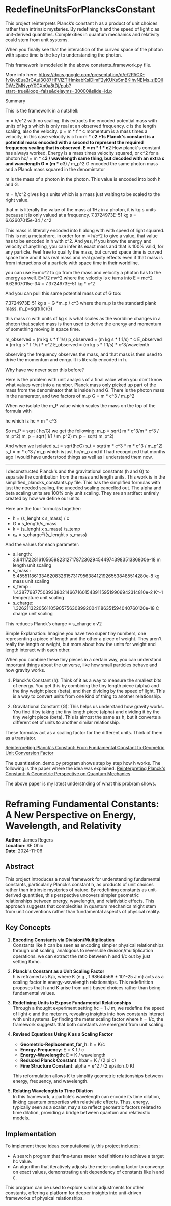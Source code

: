 # RedefineUnitsForPlancksConstant
This project reinterprets Planck’s constant h as a product of unit choices rather than intrinsic mysteries. By redefining h and the speed of light c as unit-derived quantities. Complexities in quantum mechanics and relativity could stem from unit systems.

When you finally see that the interaction of the curved space of the photon with space time is the key to understanding the photon.

This framework is modeled in the above constants_framework.py file.

More info here:  https://docs.google.com/presentation/d/e/2PACX-1vQvkEua3rCAui3O87HFVlZTIHmkabKsIDimF2yKUKsSmBKIhvNEMs_ziEQllDWzZMNypY0CXn0a8tDj/pub?start=true&loop=false&delayms=30000&slide=id.p


Summary

This is the framework in a nutshell:

m   = h/c^2                 with no scaling, this extracts the encoded potential mass with units of kg s which is only real at an observed frequency.
c                           is the length scaling, also the velocity.
p  = m * f * c              momentum  is a mass times a velocity, in this case velocity is c 
h  = m * c**2 *1s           Planck's constant is a potential mass encoded with a second to represent the required frequency scaling that is observed. 
E  = m * f * c**2           How planck's constant has always worked.  Energy is a mass times velocity squared, or c^2 for a photon
hc/ = m * c**3 / wavelength  same thing, but decoded with an extra c and wavelength
G = (m * c**3) / m_p^2      G encoded the same photon mass and a Planck mass squared in the denomintator

m is the mass of a photon in the photon.  This value is encoded into both h and G.  

m = h/c^2 gives kg s units which is a mass just waiting to be scaled to the right value. 

that m is literally the value of the mass at 1Hz in a photon, it is kg s units because it is only valued at a frequency. 
7.3724973E-51 kg s = 6.62607015e-34 / c^2

This mass is litterally encoded into h along with with speed of light squared. 
This is not a metaphore, in order for m = h/c^2 to give a value, that value has to be encoded in h with c^2.
And yes, if you know the energy and velocity of anything, you can infer its exact mass and that is 100% valid, for any particle. Feel free to qualify the mass, but curved space time is curved space time and it has real mass and real gravity effects even if that mass is from interactions of a particle with space time in their worldline. 

you can use E=mc^2 to go from the mass and velocity a photon has to the energy as well.
E=1/2 mv^2 where the velocity is c turns into E = mc^2
6.62607015e-34 = 7.3724973E-51 kg * c^2

And you can pull this same potential mass out of G too:

7.3724973E-51 kg s = G *m_p / c^3
where the m_p is the standard plank mass.  m_p=sqrt(hc/G)

this mass m with units of kg s is what scales as the worldline changes in a photon that scaled mass is then used to derive the energy and momentum of something moving in space time. 

m_observed = (m kg s * f 1/s) 
p_observed = (m kg s * f 1/s) * c
E_observed = (m kg s * f 1/s) * c^2
E_observed = (m kg s * f 1/s) * c^3/wavelenth

observing the frequency observes the mass, and that mass is then used to drive the momentum and enrgy. It is literally encoded in h. 

Why have we never seen this before?  

Here is the problem with unit analysis of a final value when you don't know what values went into a number.  Planck mass only picked up part of the mass from the denominator that is inside h and G.  There is the photon mass in the numerator, and two factors of m_p
G  = m * c^3 / m_p^2

When we isolate the m_P value which scales the mass on the top of the formula with

hc which is hc = m * c^3

So m_P = sqrt ( hc/G) we get the following:
m_p = sqrt( m * c^3/m * c^3 / m_p^2)
m_p = sqrt( 1/1 / m_p^2)
m_p = sqrt( m_p^2)

And when we isolated s_t = sqrt(hcG)
s_t = sqrt(m * c^3 *  m * c^3 / m_p^2)
s_t = m * c^3 / m_p
which is just hc/m_p  and if I had recognized that months ago I would have understood things as well as I understand them now.


---


I deconstructed Planck's and the gravitational constants (h and G) to separate the contribution from the mass and length units.  This work is in the simplified_plancks_constants.py file.  This has the simplified formulas with just the needed scaling, the uneeded scaling cancelled out. The alpha and beta scaling units are 100% only unit scaling. They are an artifact entirely created by how we define our units.  

Here are the four formulas together:

* h = (s_lenght x s_mass) / c
* G = s_length/s_mass
* k = (s_lenght x s_mass) /s_temp
* ε₀ = s_charge²/(s_lenght x s_mass) 

And the values for each parameter:

* s_length: 3.64117228161056598231271787236294544974398351386800e-18 m    length unit scaling
* s_mass  : 5.45551186133462083261573179563841219265538485514280e-8 kg   mass unit scaling
* s_temp  : 1.43877687750393380214667160154391159519906942314810e-2 K^-1 temperature unit scaling
* s_charge: 1.32621132205611059057563089920041186351594040760120e-18 C   charge unit scaling

This reduces Planck’s charge = s_charge x √2 

Simple Explanation: Imagine you have two super tiny numbers, one representing a piece of length and the other a piece of weight. They aren't really the length or weight, but more about how the units for weight and length interact with each other.

When you combine these tiny pieces in a certain way, you can understand important things about the universe, like how small particles behave and how gravity works. 

1. Planck's Constant (h): Think of it as a way to measure the smallest bits of energy. You get this by combining the tiny length piece (alpha) and the tiny weight piece (beta), and then dividing by the speed of light. This is a way to convert units from one kind of thing to another relationship.

2. Gravitational Constant (G): This helps us understand how gravity works. You find it by taking the tiny length piece (alpha) and dividing it by the tiny weight piece (beta).  This is almost the same as h, but it converts a different set of units to another similar relationship. 

These formulas act as a scaling factor for the different units.  Think of them as a translator.



[Reinterpreting Planck's Constant: From Fundamental Constant to Geometric Unit Conversion Factor](https://mystry-geek.blogspot.com/2024/11/reinterpreting-plancks-constant-from.html)

The quantization_demo.py program shows step by step how h works. The following is the paper where the idea was explained. 
[Reinterpreting Planck's Constant: A Geometric Perspective on Quantum Mechanics](https://mystry-geek.blogspot.com/2024/11/reinterpreting-plancks-constant.html)

The above paper is my latest understnding of what this probram shows. 

# Reframing Fundamental Constants: A New Perspective on Energy, Wavelength, and Relativity

**Author**: James Rogers  
**Location**: SE Ohio  
**Date**: 2024-11-06  

## Abstract

This project introduces a novel framework for understanding fundamental constants, particularly Planck’s constant h, as products of unit choices rather than intrinsic mysteries of nature. By redefining constants as unit-derived quantities, this perspective uncovers simpler geometric relationships between energy, wavelength, and relativistic effects. This approach suggests that complexities in quantum mechanics might stem from unit conventions rather than fundamental aspects of physical reality.  

## Key Concepts

1. **Encoding Constants via Division/Multiplication**  
   Constants like h can be seen as encoding simpler physical relationships through unit scaling, analogous to reversible division/multiplication operations.  we can extract the ratio between h and 1/c out by just setting K=hc. 

2. **Planck's Constant as a Unit Scaling Factor**  
   h is reframed as K/c, where K (e.g.,  1.98644568 * 10^-25 J m} acts as a scaling factor in energy-wavelength relationships. This redefinition proposes that h and K arise from unit-based choices rather than being fundamental values.

3. **Redefining Units to Expose Fundamental Relationships**  
   Through a thought experiment setting hc = 1 J m, we redefine the speed of light c and the meter m, revealing insights into how constants interact with unit systems. By finding the meter scaling factor where  h = 1/c, the framework suggests that both constants are emergent from unit scaling.

4. **Revised Equations Using K  as a Scaling Factor**
   - **Geometric-Replacement_for_h**: h = K/c 
   - **Energy-Frequency**: E = K f / c 
   - **Energy-Wavelength**: E = K / wavelength
   - **Reduced Planck Constant**: hbar = K / (2 pi c)
   - **Fine Structure Constant**: alpha = e^2 / (2 epsilon_0 K)

   This reformulation allows K to simplify geometric relationships between energy, frequency, and wavelength.

5. **Relating Wavelength to Time Dilation**  
   In this framework, a particle’s wavelength can encode its time dilation, linking quantum properties with relativistic effects. Thus, energy, typically seen as a scalar, may also reflect geometric factors related to time dilation, providing a bridge between quantum and relativistic models.

## Implementation

To implement these ideas computationally, this project includes:

- A search program that fine-tunes meter redefinitions to achieve a target hc value.
- An algorithm that iteratively adjusts the meter scaling factor to converge on exact values, demonstrating unit dependency of constants like h and c.

This program can be used to explore similar adjustments for other constants, offering a platform for deeper insights into unit-driven frameworks of physical relationships.
